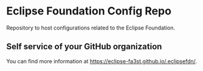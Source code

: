 # Eclipse Foundation Config Repo

Repository to host configurations related to the Eclipse Foundation.

## Self service of your GitHub organization

You can find more information at <https://eclipse-fa3st.github.io/.eclipsefdn/>.
